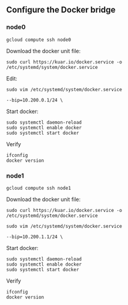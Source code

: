 ## Configure the Docker bridge


### node0

```
gcloud compute ssh node0
```

Download the docker unit file:

```
sudo curl https://kuar.io/docker.service -o /etc/systemd/system/docker.service
```

Edit:

```
sudo vim /etc/systemd/system/docker.service
```

```
--bip=10.200.0.1/24 \
```

Start docker:

```
sudo systemctl daemon-reload
sudo systemctl enable docker
sudo systemctl start docker
```

Verify

```
ifconfig
docker version
```

### node1

```
gcloud compute ssh node1
```

Download the docker unit file:

```
sudo curl https://kuar.io/docker.service -o /etc/systemd/system/docker.service
```

```
sudo vim /etc/systemd/system/docker.service
```

```
--bip=10.200.1.1/24 \
```

Start docker:

```
sudo systemctl daemon-reload
sudo systemctl enable docker
sudo systemctl start docker
```

Verify

```
ifconfig
docker version
```
